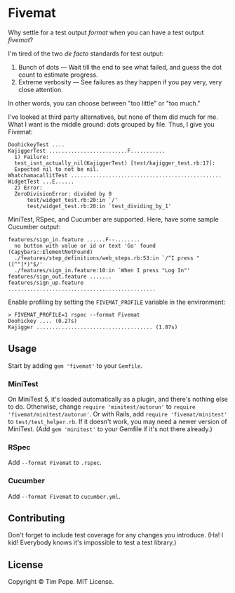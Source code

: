 # Fivemat

Why settle for a test output *format* when you can have a test output
*fivemat*?

I'm tired of the two *de facto* standards for test output:

1. Bunch of dots — Wait till the end to see what failed, and
   guess the dot count to estimate progress.
2. Extreme verbosity — See failures as they happen if you pay very,
   very close attention.

In other words, you can choose between "too little" or "too much."

I've looked at third party alternatives, but none of them did much for
me.  What I want is the middle ground: dots grouped by file.  Thus,
I give you Fivemat:

    DoohickeyTest ....
    KajiggerTest .........................F...........
      1) Failure:
      test_isnt_actually_nil(KajiggerTest) [test/kajigger_test.rb:17]:
      Expected nil to not be nil.
    WhatchamacallitTest ................................................
    WidgetTest ...E......
      2) Error:
      ZeroDivisionError: divided by 0
          test/widget_test.rb:20:in `/'
          test/widget_test.rb:20:in `test_dividing_by_1'

MiniTest, RSpec, and Cucumber are supported. Here, have some sample
Cucumber output:

    features/sign_in.feature ......F--........
      no button with value or id or text 'Go' found (Capybara::ElementNotFound)
      ./features/step_definitions/web_steps.rb:53:in `/^I press "([^"]*)"$/'
      ./features/sign_in.feature:10:in `When I press "Log In"'
    features/sign_out.feature .......
    features/sign_up.feature ...............................................

Enable profiling by setting the `FIVEMAT_PROFILE` variable in the environment:

    > FIVEMAT_PROFILE=1 rspec --format Fivemat
    Doohickey .... (0.27s)
    Kajigger ..................................... (1.87s)

## Usage

Start by adding `gem 'fivemat'` to your `Gemfile`.

### MiniTest

On MiniTest 5, it's loaded automatically as a plugin, and there's nothing else
to do.  Otherwise, change `require 'minitest/autorun'` to
`require 'fivemat/minitest/autorun'`.  Or with Rails, add
`require 'fivemat/minitest'` to `test/test_helper.rb`.  If it doesn't work, you
may need a newer version of MiniTest. (Add `gem 'minitest'` to your Gemfile if
it's not there already.)

### RSpec

Add `--format Fivemat` to `.rspec`.

### Cucumber

Add `--format Fivemat` to `cucumber.yml`.

## Contributing

Don't forget to include test coverage for any changes you introduce.
(Ha! I kid! Everybody knows it's impossible to test a test library.)

## License

Copyright © Tim Pope. MIT License.
